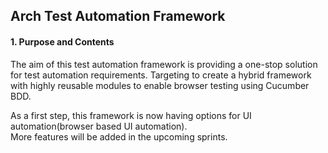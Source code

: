 ## Arch Test Automation Framework

#### 1. Purpose and Contents

The aim of this test automation framework is providing a one-stop solution for test automation requirements. Targeting to create a hybrid framework with highly reusable modules to enable browser testing using Cucumber BDD.

As a first step, this framework is now having options for UI automation(browser based UI automation). <Br>
More features will be added in the upcoming sprints.
